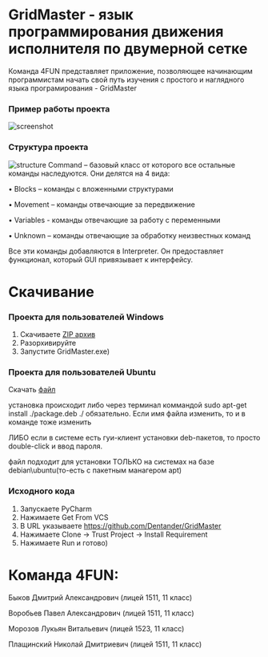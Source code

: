 # GridMaster - язык программирования движения исполнителя по двумерной сетке
Команда 4FUN представляет приложение, позволяющее начинающим программистам начать свой путь изучения с простого и наглядного языка програмирования - GridMaster

### Пример работы проекта
![screenshot](https://github.com/Dentander/GridMaster/assets/86656216/5915f04f-1b73-4d14-bc63-596c8dffc684)
### Структура проекта
![structure](https://github.com/Dentander/GridMaster/assets/86656216/aa5ebf14-f48f-4edc-9a2f-266c42619970)
Command – базовый класс от которого все остальные команды наследуются. Они делятся на 4 вида:

•	 Blocks – команды с вложенными структурами

•	 Movement – команды отвечающие за передвижение

•	 Variables - команды отвечающие за работу с переменными

•	 Unknown – команды отвечающие за обработку неизвестных команд 

Все эти команды добавляются в Interpreter. Он предоставляет функционал, который GUI привязывает к интерфейсу.
# Скачивание
### Проекта для пользователей Windows
1) Скачиваете [ZIP архив](https://github.com/Dentander/GridMaster/releases/download/Windows/GridMaster.-.Windows.zip)
2) Разорхивируйте
3) Запустите GridMaster.exe) 
### Проекта для пользователей Ubuntu
Скачать [файл](https://github.com/Dentander/GridMaster/releases/download/Ubuntu/GridMaster.-.Ubuntu.deb)

установка происходит либо через терминал коммандой sudo apt-get install ./package.deb
./ обязательно. Если имя файла изменить, то и в команде тоже изменить

ЛИБО если в системе есть гуи-клиент установки deb-пакетов, то просто double-click и ввод пароля.

файл подходит для установки ТОЛЬКО на системах на базе debian\ubuntu(то-есть с пакетным манагером apt)
### Исходного кода
1) Запускаете PyCharm
2) Нажимаете Get From VCS
3) В URL указываете https://github.com/Dentander/GridMaster
4) Нажимаете Clone -> Trust Project -> Install Requirement 
5) Нажимаете Run и готово)

# Команда 4FUN:
Быков Дмитрий Александрович (лицей 1511, 11 класс)

Воробьев Павел Александрович (лицей 1511, 11 класс)

Морозов Лукьян Витальевич (лицей 1523, 11 класс)

Плащинский Николай Дмитриевич (лицей 1511, 11 класс)

